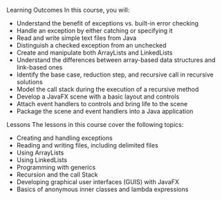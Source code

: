 Learning Outcomes
In this course, you will:
- Understand the benefit of exceptions vs. built-in error checking
- Handle an exception by either catching or specifying it
- Read and write simple text files from Java
- Distinguish a checked exception from an unchecked
- Create and manipulate both ArrayLists and LinkedLists
- Understand the differences between array-based data structures and link-based ones
- Identify the base case, reduction step, and recursive call in recursive solutions
- Model the call stack during the execution of a recursive method
- Develop a JavaFX scene with a basic layout and controls
- Attach event handlers to controls and bring life to the scene
- Package the scene and event handlers into a Java application

Lessons
The lessons in this course cover the following topics:
- Creating and handling exceptions
- Reading and writing files, including delimited files
- Using ArrayLists
- Using LinkedLists
- Programming with generics
- Recursion and the call Stack
- Developing graphical user interfaces (GUIS) with JavaFX
- Basics of anonymous inner classes and lambda expressions